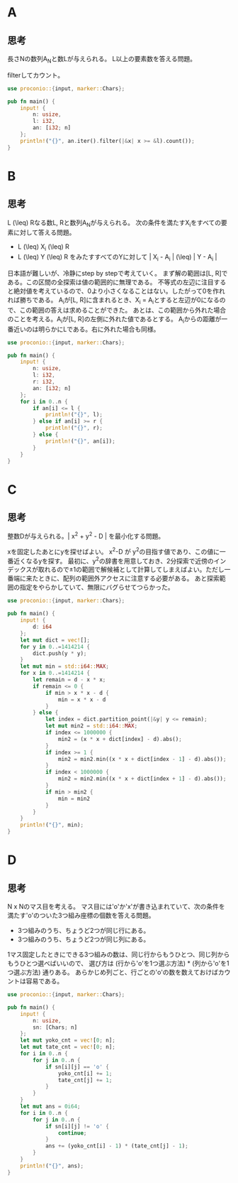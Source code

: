 # A
## 思考
長さNの数列A<sub>N</sub>と数Lが与えられる。
L以上の要素数を答える問題。

filterしてカウント。
```rust
use proconio::{input, marker::Chars};

pub fn main() {
    input! {
        n: usize,
        l: i32,
        an: [i32; n]
    };
    println!("{}", an.iter().filter(|&x| x >= &l).count());
}

```

# B
## 思考
L \(\leq\) Rなる数L, Rと数列A<sub>N</sub>が与えられる。
次の条件を満たすX<sub>i</sub>をすべての要素に対して答える問題。
- L \(\leq\) X<sub>i</sub> \(\leq\) R
- L \(\leq\) Y \(\leq\) R をみたすすべてのYに対して | X<sub>i</sub> - A<sub>i</sub> | \(\leq\) | Y - A<sub>i</sub> |

日本語が難しいが、冷静にstep by stepで考えていく。
まず解の範囲は[L, R]である。この区間の全探索は値の範囲的に無理である。
不等式の左辺に注目すると絶対値を考えているので、0より小さくなることはない。したがって0を作れれば勝ちである。
A<sub>i</sub>が[L, R]に含まれるとき、X<sub>i</sub> = A<sub>i</sub>とすると左辺が0になるので、この範囲の答えは求めることができた。
あとは、この範囲から外れた場合のことを考える。A<sub>i</sub>が[L, R]の左側に外れた値であるとする。
A<sub>i</sub>からの距離が一番近いのは明らかにLである。右に外れた場合も同様。

```rust
use proconio::{input, marker::Chars};

pub fn main() {
    input! {
        n: usize,
        l: i32,
        r: i32,
        an: [i32; n]
    };
    for i in 0..n {
        if an[i] <= l {
            println!("{}", l);
        } else if an[i] >= r {
            println!("{}", r);
        } else {
            println!("{}", an[i]);
        }
    }
}

```
# C
## 思考
整数Dが与えられる。| x<sup>2</sup> + y<sup>2</sup> - D | を最小化する問題。

xを固定したあとにyを探せばよい。
x<sup>2</sup>-D が y<sup>2</sup>の目指す値であり、この値に一番近くなるyを探す。
最初に、y<sup>2</sup>の辞書を用意しておき、2分探索で近傍のインデックスが取れるので±1の範囲で解候補として計算してしまえばよい。ただし一番端に来たときに、配列の範囲外アクセスに注意する必要がある。
あと探索範囲の指定をやらかしていて、無限にバグらせてつらかった。
```rust
use proconio::{input, marker::Chars};

pub fn main() {
    input! {
        d: i64
    };
    let mut dict = vec![];
    for y in 0..=1414214 {
        dict.push(y * y);
    }
    let mut min = std::i64::MAX;
    for x in 0..=1414214 {
        let remain = d - x * x;
        if remain <= 0 {
            if min > x * x - d {
                min = x * x - d
            }
        } else {
            let index = dict.partition_point(|&y| y <= remain);
            let mut min2 = std::i64::MAX;
            if index <= 1000000 {
                min2 = (x * x + dict[index] - d).abs();
            }
            if index >= 1 {
                min2 = min2.min((x * x + dict[index - 1] - d).abs());
            }
            if index < 1000000 {
                min2 = min2.min((x * x + dict[index + 1] - d).abs());
            }
            if min > min2 {
                min = min2
            }
        }
    }
    println!("{}", min);
}

```

# D
## 思考
N x Nのマス目を考える。
マス目には'o'か'x'が書き込まれていて、次の条件を満たす'o'のついた3つ組み座標の個数を答える問題。
- 3つ組みのうち、ちょうど2つが同じ行にある。
- 3つ組みのうち、ちょうど2つが同じ列にある。

1マス固定したときにできる3つ組みの数は、同じ行からもうひとつ、同じ列からもうひとつ選べばいいので、
選び方は (行から'o'を1つ選ぶ方法) * (列から'o'を1つ選ぶ方法) 通りある。
あらかじめ列ごと、行ごとの'o'の数を数えておけばカウントは容易である。

```rust
use proconio::{input, marker::Chars};

pub fn main() {
    input! {
        n: usize,
        sn: [Chars; n]
    };
    let mut yoko_cnt = vec![0; n];
    let mut tate_cnt = vec![0; n];
    for i in 0..n {
        for j in 0..n {
            if sn[i][j] == 'o' {
                yoko_cnt[i] += 1;
                tate_cnt[j] += 1;
            }
        }
    }
    let mut ans = 0i64;
    for i in 0..n {
        for j in 0..n {
            if sn[i][j] != 'o' {
                continue;
            }
            ans += (yoko_cnt[i] - 1) * (tate_cnt[j] - 1);
        }
    }
    println!("{}", ans);
}

```